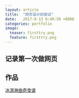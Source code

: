```yaml
---
layout: article
title:  "网页设计初尝试"
date:   2017-9-13 0:49:50 +0800
categories: portfolio
image:
  teaser: firsttry.png
  feature: firsttry.png
---
```


## 记录第一次做网页



## 作品


 <a href="https://fedoraaa.github.io/portfolio/cookies" target="_blank">冰淇淋曲奇食谱</a>
